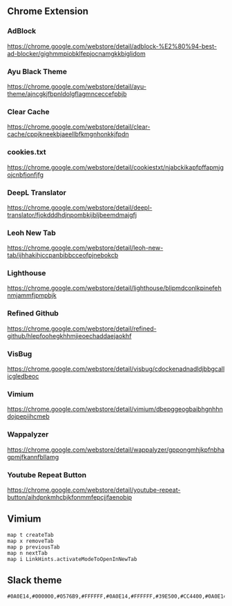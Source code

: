 ## Chrome Extension

### AdBlock
https://chrome.google.com/webstore/detail/adblock-%E2%80%94-best-ad-blocker/gighmmpiobklfepjocnamgkkbiglidom

### Ayu Black Theme
https://chrome.google.com/webstore/detail/ayu-theme/ajncgkjfbpnldolgflagmnceccefpbjb

### Clear Cache
https://chrome.google.com/webstore/detail/clear-cache/cppjkneekbjaeellbfkmgnhonkkjfpdn

### cookies.txt
https://chrome.google.com/webstore/detail/cookiestxt/njabckikapfpffapmjgojcnbfjonfjfg

### DeepL Translator
https://chrome.google.com/webstore/detail/deepl-translator/fjokdddhdjnpombkijbljbeemdmajgfj

### Leoh New Tab
https://chrome.google.com/webstore/detail/leoh-new-tab/ijhhakihjccpanbibbcceofpjnebokcb

### Lighthouse
https://chrome.google.com/webstore/detail/lighthouse/blipmdconlkpinefehnmjammfjpmpbjk

### Refined Github
https://chrome.google.com/webstore/detail/refined-github/hlepfoohegkhhmjieoechaddaejaokhf

### VisBug
https://chrome.google.com/webstore/detail/visbug/cdockenadnadldjbbgcallicgledbeoc

### Vimium
https://chrome.google.com/webstore/detail/vimium/dbepggeogbaibhgnhhndojpepiihcmeb

### Wappalyzer
https://chrome.google.com/webstore/detail/wappalyzer/gppongmhjkpfnbhagpmjfkannfbllamg

### Youtube Repeat Button
https://chrome.google.com/webstore/detail/youtube-repeat-button/aihdpnkmhcbjkfonmmfepcjjfaenobip


## Vimium

```
map t createTab
map x removeTab
map p previousTab
map n nextTab
map i LinkHints.activateModeToOpenInNewTab
```

## Slack theme

```
#0A0E14,#000000,#0576B9,#FFFFFF,#0A0E14,#FFFFFF,#39E500,#CC4400,#0A0E14,#F0F0F0
```
